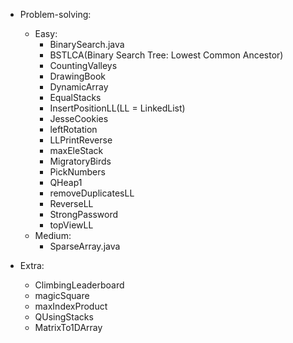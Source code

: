 - Problem-solving:
    - Easy:
        - BinarySearch.java
        - BSTLCA(Binary Search Tree: Lowest Common Ancestor)
        - CountingValleys
        - DrawingBook
        - DynamicArray
        - EqualStacks
        - InsertPositionLL(LL = LinkedList)
        - JesseCookies
        - leftRotation
        - LLPrintReverse
        - maxEleStack
        - MigratoryBirds
        - PickNumbers
        - QHeap1
        - removeDuplicatesLL
        - ReverseLL
        - StrongPassword
        - topViewLL
    - Medium:
        - SparseArray.java

- Extra:
    - ClimbingLeaderboard
    - magicSquare
    - maxIndexProduct
    - QUsingStacks
    - MatrixTo1DArray